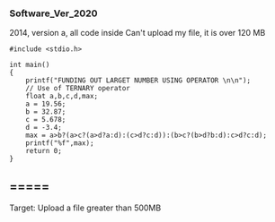 ###   Software_Ver_2020

2014, version a, all code inside
Can't upload my file, it is over 120 MB
~~~
#include <stdio.h>

int main()
{
    printf("FUNDING OUT LARGET NUMBER USING OPERATOR \n\n");
    // Use of TERNARY operator
    float a,b,c,d,max;
    a = 19.56;
    b = 32.87;
    c = 5.678;
    d = -3.4;
    max = a>b?(a>c?(a>d?a:d):(c>d?c:d)):(b>c?(b>d?b:d):c>d?c:d);
    printf("%f",max);
    return 0;
}

~~~
=====
-----

Target:   Upload a file greater than 500MB
